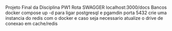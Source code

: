 Projeto Final da Disciplina PW1
Rota SWAGGER localhost:3000/docs
Bancos 
docker compose up -d para ligar postgresql e pgamdin porta 5432
crie uma instancia do redis com o docker e caso seja necessario atualize o drive de conexao em cache/redis
